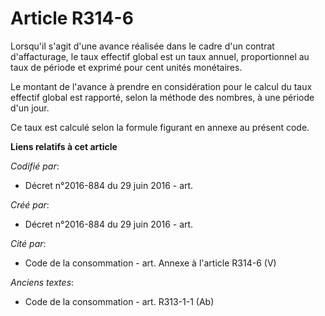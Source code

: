 # Article R314-6

Lorsqu'il s'agit d'une avance réalisée dans le cadre d'un contrat d'affacturage, le taux effectif global est un taux annuel,
proportionnel au taux de période et exprimé pour cent unités monétaires.

Le montant de l'avance à prendre en considération pour le calcul du taux effectif global est rapporté, selon la méthode des
nombres, à une période d'un jour.

Ce taux est calculé selon la formule figurant en annexe au présent code.

**Liens relatifs à cet article**

_Codifié par_:

  - Décret n°2016-884 du 29 juin 2016 - art.

_Créé par_:

  - Décret n°2016-884 du 29 juin 2016 - art.

_Cité par_:

  - Code de la consommation - art. Annexe à l'article R314-6 (V)

_Anciens textes_:

  - Code de la consommation - art. R313-1-1 (Ab)
